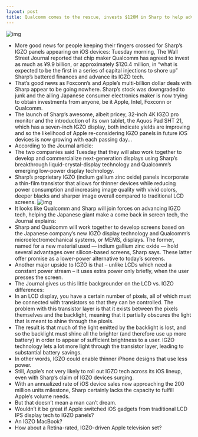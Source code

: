 ```yaml
---
layout: post
title: Qualcomm comes to the rescue, invests $120M in Sharp to help advance IGZO panels
---
```

![img](http://media.idownloadblog.com/wp-content/uploads/2012/11/Sharp-PN-K321-image-002.jpg)
* More good news for people keeping their fingers crossed for Sharp’s IGZO panels appearing on iOS devices: Tuesday morning, The Wall Street Journal reported that chip maker Qualcomm has agreed to invest as much as ¥9.9 billion, or approximately $120.4 million, in “what is expected to be the first in a series of capital injections to shore up” Sharp’s battered finances and advance its IGZO tech.
* That’s good news as Foxconn’s and Apple’s multi-billion dollar deals with Sharp appear to be going nowhere. Sharp’s stock was downgraded to junk and the ailing Japanese consumer electronics maker is now trying to obtain investments from anyone, be it Apple, Intel, Foxconn or Qualcomm.
* The launch of Sharp’s awesome, albeit pricey, 32-inch 4K IGZO pro monitor and the introduction of its own tablet, the Aquos Pad SHT 21, which has a seven-inch IGZO display, both indicate yields are improving and so the likelihood of Apple re-considering IGZO panels in future iOS devices is now growing with each passing day…
* According to the Journal article:
* The two companies said Tuesday that they will also work together to develop and commercialize next-generation displays using Sharp’s breakthrough liquid-crystal-display technology and Qualcomm’s emerging low-power display technology.
* Sharp’s proprietary IGZO (indium gallium zinc oxide) panels incorporate a thin-film transistor that allows for thinner devices while reducing power consumption and increasing image quality with vivid colors, deeper blacks and sharper image overall compared to traditional LCD screens.
![img](http://media.idownloadblog.com/wp-content/uploads/2012/03/Sharp-IGZO-chart.jpg)
* It looks like Qualcomm and Sharp will join forces on advancing IGZO tech, helping the Japanese giant make a come back in screen tech, the Journal explains:
* Sharp and Qualcomm will work together to develop screens based on the Japanese company’s new IGZO display technology and Qualcomm’s microelectromechanical systems, or MEMS, displays. The former, named for a new material used — indium gallium zinc oxide — hold several advantages over silicon-based screens, Sharp says. These latter offer promise as a lower-power alternative to today’s screens.
* Another major upside to IGZO is that – unlike LCDs which need a constant power stream – it uses extra power only briefly, when the user presses the screen.
* The Journal gives us this little backgrounder on the LCD vs. IGZO differences:
* In an LCD display, you have a certain number of pixels, all of which must be connected with transistors so that they can be controlled. The problem with this transistor layer is that it exists between the pixels themselves and the backlight, meaning that it partially obscures the light that is meant to shine through the pixels.
* The result is that much of the light emitted by the backlight is lost, and so the backlight must shine all the brighter (and therefore use up more battery) in order to appear of sufficient brightness to a user. IGZO technology lets a lot more light through the transistor layer, leading to substantial battery savings.
* In other words, IGZO could enable thinner iPhone designs that use less power.
* Still, Apple’s not very likely to roll out IGZO tech across its iOS lineup, even with Sharp’s claim of IGZO devices surging.
* With an annualized rate of iOS device sales now approaching the 200 million units milestone, Sharp certainly lacks the capacity to fulfill Apple’s volume needs.
* But that doesn’t mean a man can’t dream.
* Wouldn’t it be great if Apple switched iOS gadgets from traditional LCD IPS display tech to IGZO panels?
* An IGZO MacBook?
* How about a Retina-rated, IGZO-driven Apple television set?

